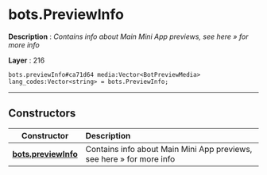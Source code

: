 # bots.PreviewInfo

**Description** : *Contains info about Main Mini App previews, see here &raquo; for more info*

**Layer** : 216

```tl
bots.previewInfo#ca71d64 media:Vector<BotPreviewMedia> lang_codes:Vector<string> = bots.PreviewInfo;
```

---

## Constructors

| Constructor | Description |
| :---: | :--- |
| [**bots.previewInfo**](constructor/bots.previewInfo) | Contains info about Main Mini App previews, see here » for more info |
